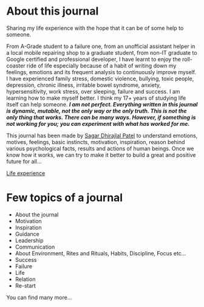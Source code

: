 # About this journal

Sharing my life experience with the hope that it can be of some help to someone.

From A-Grade student to a failure one, from an unofficial assistant helper in a local mobile repairing shop to a graduate student, from non-IT graduate to Google certified and professional developer, I have learnt to enjoy the roll-coaster ride of life especially because of a habit of writing down my feelings, emotions and its frequent analysis to continuously improve myself. I have experienced family stress, domestic violence, bullying, toxic people, depression, chronic illness, irritable bowel syndrome, anxiety, hypersensitivity, work stress, over sleeping, failure and success. I am learning how to make myself better. I think my 17+ years of studying life itself can help someone. _**I am not perfect. Everything written in this journal is dynamic, mutable, not the only way or the only truth. This is not the only thing that works. There can be many ways. However, if something is not working for you; you can experiment with what has worked for me.**_

This journal has been made by [Sagar Dhirajlal Patel](https://www.linkedin.com/in/srdpatel/) to understand emotions, motives, feelings, basic instincts, motivation, inspiration, reason behind various psychological facts, results and actions of human beings. Once we know how it works, we can try to make it better to build a great and positive future for all…

[Life experience](https://docs.google.com/document/d/1vcD3g8FbizbVaBWdq4JQy2Y8U_6jdHsS6jd0eXsS3l0/edit?usp=sharing)

# Few topics of a journal

* About the journal
* Motivation
* Inspiration
* Guidance
* Leadership
* Communication
* About Environment, Rites and Rituals, Habits, Discipline, Focus etc...
* Success
* Failure
* Life
* Relation
* Re-start

You can find many more...
